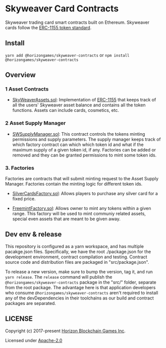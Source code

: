 Skyweaver Card Contracts
========================

Skyweaver trading card smart contracts built on Ethereum. Skyweaver cards follow the [ERC-1155 token standard](https://github.com/0xsequence/erc-1155).

## Install

`yarn add @horizongames/skyweaver-contracts` or `npm install @horizongames/skyweaver-contracts`


## Overview

### 1 Asset Contracts

* [SkyWeaverAssets.sol](https://github.com/horizon-games/Skyweaver-contracts/blob/master/contracts/tokens/SkyweaverAssets.sol): Implementation of [ERC-1155](https://github.com/ethereum/eips/issues/1155) that keeps track of all the users' Skyweaver asset balance and contains all the token functions. Assets can include cards, cosmetics, etc.


### 2 Asset Supply Manager

* [SWSupplyManager.sol](https://github.com/horizon-games/Skyweaver-contracts/blob/master/contracts/shop/SWSupplyManager.sol): This contract controls the tokens minting permissions and supply parameters. The supply manager keeps track of which factory contract can which which token id and what if the maximum supply of a given token id, if any. Factories can be added or removed and they can be granted permissions to mint some token ids. 

### 3. Factories

Factories are contracts that will submit minting request to the Asset Supply Manager. Factories contain the minting logic for different token ids.

* [SilverCardsFactory.sol](https://github.com/horizon-games/Skyweaver-contracts/blob/master/contracts/shop/SilverCardsFactory.sol): Allows players to purchase any silver card for a fixed price.

* [FreemintFactory.sol](https://github.com/horizon-games/Skyweaver-contracts/blob/master/contracts/shop/SilverConquestFactory.sol): Allows owner to mint any tokens within a given range. This factory will be 
used to mint communiy related assets, special even assets that are meant to be given away.


## Dev env & release

This repository is configured as a yarn workspace, and has multiple pacakge.json files. Specifically,
we have the root ./package.json for the development environment, contract compilation and testing. Contract
source code and distribution files are packaged in "src/package.json".

To release a new version, make sure to bump the version, tag it, and run `yarn release`. The `release` command
will publish the `@horizongames/skyweaver-contracts` package in the "src/" folder, separate from the root package. The advantage
here is that application developers who consume `@horizongames/skyweaver-contracts` aren't required to install any of the devDependencies
in their toolchains as our build and contract packages are separated.

## LICENSE

Copyright (c) 2017-present [Horizon Blockchain Games Inc](https://horizon.io).

Licensed under [Apache-2.0](./LICENSE)
